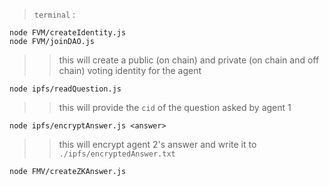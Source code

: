 > `terminal` :

```
node FVM/createIdentity.js
node FVM/joinDAO.js
```

> > this will create a public (on chain) and private (on chain and off chain) voting identity for the agent

```
node ipfs/readQuestion.js
```

> >  this will provide the `cid` of the question asked by agent 1

```
node ipfs/encryptAnswer.js <answer>
```

> >  this will encrypt agent 2's answer and write it to `./ipfs/encryptedAnswer.txt`

```
node FMV/createZKAnswer.js
```
